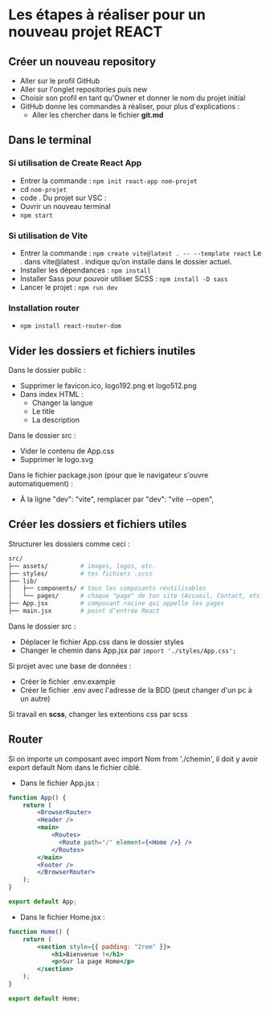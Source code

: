 # Les étapes à réaliser pour un nouveau projet REACT

## Créer un nouveau repository

- Aller sur le profil GitHub
- Aller sur l'onglet repositories puis new
- Choisir son profil en tant qu'Owner et donner le nom du projet initial
- GitHub donne les commandes à réaliser, pour plus d'explications :
  - Aller les chercher dans le fichier **git.md**

## Dans le terminal

### Si utilisation de Create React App

- Entrer la commande : ```npm init react-app nom-projet```
- cd ```nom-projet```
- code .
Du projet sur VSC :
- Ouvrir un nouveau terminal
- ```npm start```

### Si utilisation de Vite

- Entrer la commande : ```npm create vite@latest . -- --template react```  Le . dans vite@latest . indique qu’on installe dans le dossier actuel.
- Installer les dépendances : ```npm install```
- Installer Sass pour pouvoir utiliser SCSS : ```npm install -D sass```
- Lancer le projet : ```npm run dev```

### Installation router

- ```npm install react-router-dom```

## Vider les dossiers et fichiers inutiles

Dans le dossier public :
- Supprimer le favicon.ico, logo192.png et logo512.png
- Dans index HTML : 
  - Changer la langue
  - Le title
  - La description

Dans le dossier src :
- Vider le contenu de App.css
- Supprimer le logo.svg

Dans le fichier package.json (pour que le navigateur s'ouvre automatiquement) :
- À la ligne "dev": "vite", remplacer par "dev": "vite --open",

## Créer les dossiers et fichiers utiles

Structurer les dossiers comme ceci :
```bash
src/
├── assets/         # images, logos, etc.
├── styles/         # tes fichiers .scss
├── lib/
│   ├── components/ # tous les composants réutilisables
│   └── pages/      # chaque "page" de ton site (Accueil, Contact, etc.)
├── App.jsx         # composant racine qui appelle les pages
├── main.jsx        # point d’entrée React
```

Dans le dossier src :
  - Déplacer le fichier App.css dans le dossier styles
  - Changer le chemin dans App.jsx par ```import './styles/App.css';```

Si projet avec une base de données :
- Créer le fichier .env.example
- Créer le fichier .env avec l'adresse de la BDD (peut changer d'un pc à un autre)

Si travail en **scss**, changer les extentions css par scss

## Router

Si on importe un composant avec import Nom from './chemin', il doit y avoir export default Nom dans le fichier ciblé.

- Dans le fichier App.jsx :

```jsx
function App() {
	return (
		<BrowserRouter>
		<Header />
		<main>
			<Routes>
			  <Route path="/" element={<Home />} />
			</Routes>
		</main>
		<Footer />
		</BrowserRouter>
	);
}

export default App;
```

- Dans le fichier Home.jsx :

```jsx
function Home() {
    return (
        <section style={{ padding: "2rem" }}>
            <h1>Bienvenue !</h1>
            <p>Sur la page Home</p>
        </section>
    );
}

export default Home;
```

